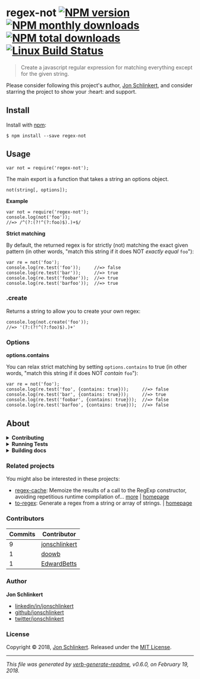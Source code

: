 <h1 id="regex-not-%21npm-version-%21npm-monthly-downloads-%21npm-total-downloads-%21linux-build-status">regex-not <a href="https://www.npmjs.com/package/regex-not"><img src="https://img.shields.io/npm/v/regex-not.svg?style=flat" alt="NPM version" /></a> <a href="https://npmjs.org/package/regex-not"><img src="https://img.shields.io/npm/dm/regex-not.svg?style=flat" alt="NPM monthly downloads" /></a> <a href="https://npmjs.org/package/regex-not"><img src="https://img.shields.io/npm/dt/regex-not.svg?style=flat" alt="NPM total downloads" /></a> <a href="https://travis-ci.org/jonschlinkert/regex-not"><img src="https://img.shields.io/travis/jonschlinkert/regex-not.svg?style=flat&amp;label=Travis" alt="Linux Build Status" /></a></h1>

<blockquote>
  <p>Create a javascript regular expression for matching everything except for the given string.</p>
</blockquote>

<p>Please consider following this project's author, <a href="https://github.com/jonschlinkert">Jon Schlinkert</a>, and consider starring the project to show your :heart: and support.</p>

<h2 id="install">Install</h2>

<p>Install with <a href="https://www.npmjs.com/">npm</a>:</p>

<pre><code class="sh">$ npm install --save regex-not
</code></pre>

<h2 id="usage">Usage</h2>

<pre><code class="js">var not = require('regex-not');
</code></pre>

<p>The main export is a function that takes a string an options object.</p>

<pre><code class="js">not(string[, options]);
</code></pre>

<p><strong>Example</strong></p>

<pre><code class="js">var not = require('regex-not');
console.log(not('foo'));
//=&gt; /^(?:(?!^(?:foo)$).)+$/
</code></pre>

<p><strong>Strict matching</strong></p>

<p>By default, the returned regex is for strictly (not) matching the exact given pattern (in other words, "match this string if it does NOT <em>exactly equal</em> <code>foo</code>"):</p>

<pre><code class="js">var re = not('foo');
console.log(re.test('foo'));     //=&gt; false
console.log(re.test('bar'));     //=&gt; true
console.log(re.test('foobar'));  //=&gt; true
console.log(re.test('barfoo'));  //=&gt; true
</code></pre>

<h3 id=".create">.create</h3>

<p>Returns a string to allow you to create your own regex:</p>

<pre><code class="js">console.log(not.create('foo'));
//=&gt; '(?:(?!^(?:foo)$).)+'
</code></pre>

<h3 id="options">Options</h3>

<p><strong>options.contains</strong></p>

<p>You can relax strict matching by setting <code>options.contains</code> to true (in other words, "match this string if it does NOT <em>contain</em> <code>foo</code>"):</p>

<pre><code class="js">var re = not('foo');
console.log(re.test('foo', {contains: true}));     //=&gt; false
console.log(re.test('bar', {contains: true}));     //=&gt; true
console.log(re.test('foobar', {contains: true}));  //=&gt; false
console.log(re.test('barfoo', {contains: true}));  //=&gt; false
</code></pre>

<h2 id="about">About</h2>

<details>
<summary><strong>Contributing</strong></summary>

Pull requests and stars are always welcome. For bugs and feature requests, [please create an issue](../../issues/new).

</details>

<details>
<summary><strong>Running Tests</strong></summary>

Running and reviewing unit tests is a great way to get familiarized with a library and its API. You can install dependencies and run tests with the following command:

```sh
$ npm install && npm test
```

</details>

<details>
<summary><strong>Building docs</strong></summary>

_(This project's readme.md is generated by [verb](https://github.com/verbose/verb-generate-readme), please don't edit the readme directly. Any changes to the readme must be made in the [.verb.md](.verb.md) readme template.)_

To generate the readme, run the following command:

```sh
$ npm install -g verbose/verb#dev verb-generate-readme && verb
```

</details>

<h3 id="related-projects">Related projects</h3>

<p>You might also be interested in these projects:</p>

<ul>
<li><a href="https://www.npmjs.com/package/regex-cache">regex-cache</a>: Memoize the results of a call to the RegExp constructor, avoiding repetitious runtime compilation of… <a href="https://github.com/jonschlinkert/regex-cache">more</a> | <a href="https://github.com/jonschlinkert/regex-cache" title="Memoize the results of a call to the RegExp constructor, avoiding repetitious runtime compilation of the same string and options, resulting in surprising performance improvements.">homepage</a></li>
<li><a href="https://www.npmjs.com/package/to-regex">to-regex</a>: Generate a regex from a string or array of strings. | <a href="https://github.com/jonschlinkert/to-regex" title="Generate a regex from a string or array of strings.">homepage</a></li>
</ul>

<h3 id="contributors">Contributors</h3>

<table>
<thead>
<tr>
  <th><strong>Commits</strong></th>
  <th><strong>Contributor</strong></th>
</tr>
</thead>
<tbody>
<tr>
  <td>9</td>
  <td><a href="https://github.com/jonschlinkert">jonschlinkert</a></td>
</tr>
<tr>
  <td>1</td>
  <td><a href="https://github.com/doowb">doowb</a></td>
</tr>
<tr>
  <td>1</td>
  <td><a href="https://github.com/EdwardBetts">EdwardBetts</a></td>
</tr>
</tbody>
</table>

<h3 id="author">Author</h3>

<p><strong>Jon Schlinkert</strong></p>

<ul>
<li><a href="https://linkedin.com/in/jonschlinkert">linkedin/in/jonschlinkert</a></li>
<li><a href="https://github.com/jonschlinkert">github/jonschlinkert</a></li>
<li><a href="https://twitter.com/jonschlinkert">twitter/jonschlinkert</a></li>
</ul>

<h3 id="license">License</h3>

<p>Copyright © 2018, <a href="https://github.com/jonschlinkert">Jon Schlinkert</a>.
Released under the <a href="LICENSE">MIT License</a>.</p>

<hr />

<p><em>This file was generated by <a href="https://github.com/verbose/verb-generate-readme">verb-generate-readme</a>, v0.6.0, on February 19, 2018.</em></p>
